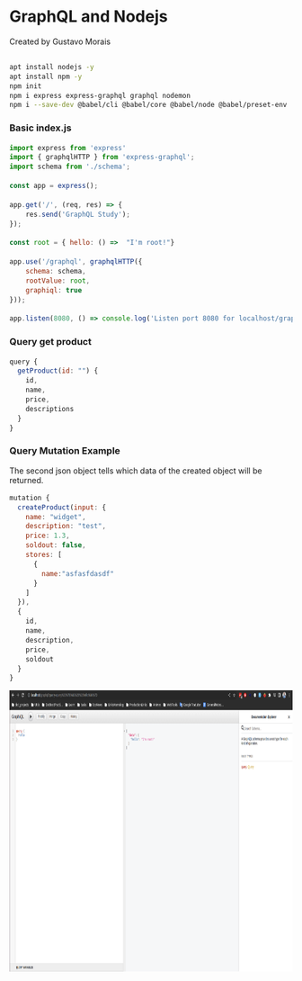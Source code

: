 # GraphQL and Nodejs

Created by Gustavo Morais

```sh
```

```sh
apt install nodejs -y
apt install npm -y
npm init
npm i express express-graphql graphql nodemon
npm i --save-dev @babel/cli @babel/core @babel/node @babel/preset-env
```

### Basic index.js
```js
import express from 'express'
import { graphqlHTTP } from 'express-graphql';
import schema from './schema';

const app = express();

app.get('/', (req, res) => {
    res.send('GraphQL Study');
});

const root = { hello: () =>  "I'm root!"}

app.use('/graphql', graphqlHTTP({
    schema: schema,
    rootValue: root,
    graphiql: true
}));

app.listen(8080, () => console.log('Listen port 8080 for localhost/graphql'));
```

### Query get product
```js
query {
  getProduct(id: "") {
    id,
    name,
    price,
    descriptions
  }
}
```

### Query Mutation Example
The second json object tells which data of the created object will be returned.
```js
mutation {
  createProduct(input: {
    name: "widget",
    description: "test",
    price: 1.3,
    soldout: false,
    stores: [
      {
        name:"asfasfdasdf"
      }
    ]
  }),
  {
    id,
    name,
    description,
    price,
    soldout
  }
}
```

<img src="./public/imgs/graphiql.png" width="800" height="500">
